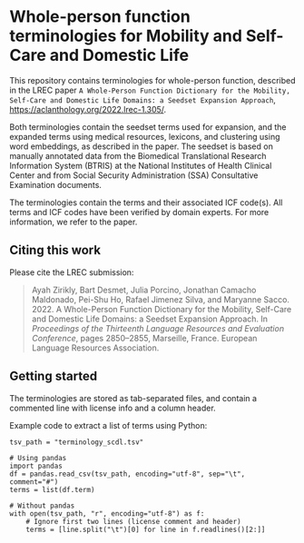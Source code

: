 # Whole-person function terminologies for Mobility and Self-Care and Domestic Life

This repository contains terminologies for whole-person function, described in the LREC paper `A Whole-Person Function Dictionary for the Mobility, Self-Care and Domestic Life Domains: a Seedset Expansion Approach`, https://aclanthology.org/2022.lrec-1.305/.

Both terminologies contain the seedset terms used for expansion, and the expanded terms using medical resources, lexicons, and clustering using word embeddings, as described in the paper.
The seedset is based on manually annotated data from the Biomedical Translational Research Information System (BTRIS) at the National Institutes of Health Clinical Center and from Social Security Administration (SSA) Consultative Examination documents.

The terminologies contain the terms and their associated ICF code(s). All terms and ICF codes have been verified by domain experts. For more information, we refer to the paper.

## Citing this work

Please cite the LREC submission:

> Ayah Zirikly, Bart Desmet, Julia Porcino, Jonathan Camacho Maldonado, Pei-Shu Ho, Rafael Jimenez Silva, and Maryanne Sacco. 2022. A Whole-Person Function Dictionary for the Mobility, Self-Care and Domestic Life Domains: a Seedset Expansion Approach. In _Proceedings of the Thirteenth Language Resources and Evaluation Conference_, pages 2850–2855, Marseille, France. European Language Resources Association.

## Getting started
The terminologies are stored as tab-separated files, and contain a commented line with license info and a column header.

Example code to extract a list of terms using Python:
```
tsv_path = "terminology_scdl.tsv"

# Using pandas
import pandas
df = pandas.read_csv(tsv_path, encoding="utf-8", sep="\t", comment="#")
terms = list(df.term)

# Without pandas
with open(tsv_path, "r", encoding="utf-8") as f:
    # Ignore first two lines (license comment and header)
    terms = [line.split("\t")[0] for line in f.readlines()[2:]]
```
